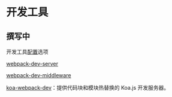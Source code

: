 # 开发工具

## 撰写中

开发工具[配置][configuration]选项

[webpack-dev-server][webpack-dev-server]

[webpack-dev-middleware][webpack-dev-middleware]

[koa-webpack-dev][koa-webpack-dev]：提供代码块和模块热替换的 Koa.js 开发服务器。

[configuration]: ./configuration.md
[webpack-dev-server]: ./webpack-dev-server.md
[webpack-dev-middleware]: ./webpack-dev-middleware.md
[koa-webpack-dev]: https://www.npmjs.org/package/koa-webpack-dev